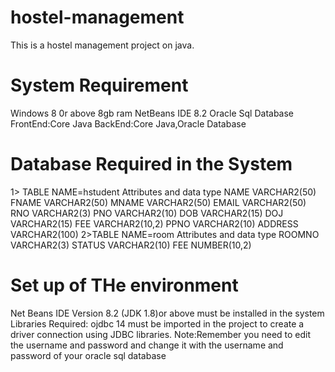 # hostel-management
This is a hostel management project on java.
# System Requirement
Windows 8 0r above
8gb ram
NetBeans IDE 8.2
Oracle Sql Database
FrontEnd:Core Java
BackEnd:Core Java,Oracle Database
# Database Required in the System
1> TABLE NAME=hstudent
Attributes and  data type
NAME            VARCHAR2(50)
FNAME           VARCHAR2(50)
MNAME           VARCHAR2(50)
EMAIL           VARCHAR2(50)
RNO             VARCHAR2(3)
PNO             VARCHAR2(10)
DOB             VARCHAR2(15)
DOJ             VARCHAR2(15)
FEE             VARCHAR2(10,2)
PPNO            VARCHAR2(10)
ADDRESS         VARCHAR2(100)
2>TABLE NAME=room
Attributes and  data type
ROOMNO          VARCHAR2(3)
STATUS          VARCHAR2(10)
FEE             NUMBER(10,2)
# Set up of THe environment
Net Beans IDE Version 8.2 (JDK 1.8)or above must be installed in the system
Libraries Required: ojdbc 14 must  be imported in the project to create a driver connection
using JDBC libraries.
Note:Remember you need to edit the username and password and change it with the username and
password of your oracle sql database
